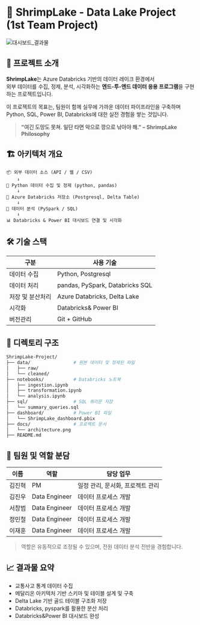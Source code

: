 # 🦐 ShrimpLake - Data Lake Project (1st Team Project)

![대시보드_결과물](https://github.com/user-attachments/assets/8cfd05d8-fc44-44bf-bc35-20ac2aaf81a8)


## 🌊 프로젝트 소개

**ShrimpLake**는 Azure Databricks 기반의 데이터 레이크 환경에서  
외부 데이터를 수집, 정제, 분석, 시각화하는 **엔드-투-엔드 데이터 응용 프로그램**을 구현하는 프로젝트입니다.

이 프로젝트의 목표는, 팀원이 함께 실무에 가까운 데이터 파이프라인을 구축하며  
Python, SQL, Power BI, Databricks에 대한 실전 경험을 쌓는 것입니다.

> **"여긴 도망도 못쳐. 일단 타면 악으로 깡으로 낚아야 해." – ShrimpLake Philosophy**


## 🏗️ 아키텍처 개요

```plaintext
📦 외부 데이터 소스 (API / 웹 / CSV)
    ↓
🐍 Python 데이터 수집 및 정제 (python, pandas)
    ↓
💾 Azure Databricks 저장소 (Postgresql, Delta Table)
    ↓
🧠 데이터 분석 (PySpark / SQL)
    ↓
📊 Databricks & Power BI 대시보드 연결 및 시각화
```

## 🛠️ 기술 스택

| 구분           | 사용 기술                                       |
|----------------|------------------------------------------------|
| 데이터 수집     | Python, Postgresql    |
| 데이터 처리     | pandas, PySpark, Databricks SQL                |
| 저장 및 분산처리 | Azure Databricks, Delta Lake                   |
| 시각화         | Databricks& Power BI                                       |
| 버전관리       | Git + GitHub                                   |

## 📁 디렉토리 구조
``` bash
ShrimpLake-Project/
├── data/                # 원본 데이터 및 정제된 파일
│   ├── raw/
│   └── cleaned/
├── notebooks/           # Databricks 노트북
│   ├── ingestion.ipynb
│   ├── transformation.ipynb
│   └── analysis.ipynb
├── sql/                 # SQL 쿼리문 저장
│   └── summary_queries.sql
├── dashboard/           # Power BI 파일
│   └── ShrimpLake_dashboard.pbix
├── docs/                # 프로젝트 문서
│   └── architecture.png
├── README.md
```

## 👥 팀원 및 역할 분담

| 이름 | 역할            | 담당 업무                                  |
|------|-----------------|---------------------------------------------|
| 김진혁    | PM  | 일정 관리, 문서화, 프로젝트 관리                  |
| 김진우    | Data Engineer   | 데이터 프로세스 개발            |
| 서창범    | Data Engineer         | 데이터 프로세스 개발                |
| 정민철    | Data Engineer    | 데이터 프로세스 개발                      |
| 이재훈    | Data Engineer         | 데이터 프로세스 개발                |

> 역할은 유동적으로 조정될 수 있으며, 전원 데이터 분석 전반을 경험합니다.


## 📈 결과물 요약

- 교통사고 통계 데이터 수집
- 메달리온 아키텍처 기반 스키마 및 테이블 설계 및 구축
- Delta Lake 기반 골드 테이블 구조화 저장
- Databricks, pyspark를 활용한 분산 처리
- Databricks&Power BI 대시보드 완성
